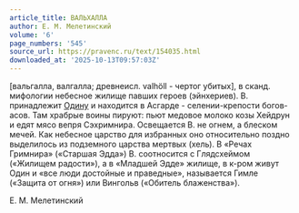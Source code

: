 ```yaml
---
article_title: ВАЛЬХАЛЛА
author: Е. М. Мелетинский
volume: '6'
page_numbers: '545'
source_url: https://pravenc.ru/text/154035.html
downloaded_at: '2025-10-13T09:57:03Z'
---
```


[вальгалла, валгалла; древнеисл. valhöll - чертог убитых], в сканд. мифологии небесное жилище павших героев (эйнхериев). В. принадлежит [Одину](https://pravenc.ru/text/Одину.html) и находится в Асгарде - селении-крепости богов-асов. Там храбрые воины пируют: пьют медовое молоко козы Хейдрун и едят мясо вепря Сэхримнира. Освещается В. не огнем, а блеском мечей. Как небесное царство для избранных оно относительно поздно выделилось из подземного царства мертвых (хель). В «Речах Гримнира» («Старшая Эдда») В. соотносится с Глядсхеймом («Жилищем радости»), а в «Младшей Эдде» жилище, в к-ром живут Один и «все люди достойные и праведные», называется Гимле («Защита от огня») или Вингольв («Обитель блаженства»).

Е. М. Мелетинский
